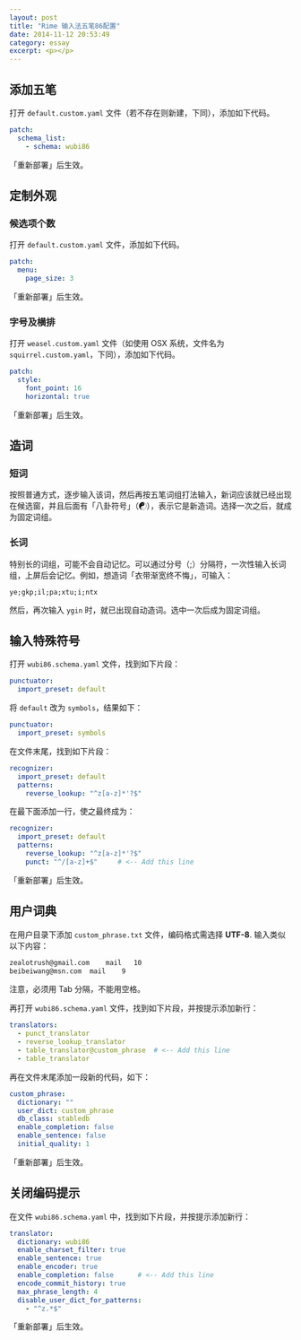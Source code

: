 ```yaml
---
layout: post
title: "Rime 输入法五笔86配置"
date: 2014-11-12 20:53:49
category: essay
excerpt: <p></p>
---
```


## 添加五笔

打开 `default.custom.yaml` 文件（若不存在则新建，下同），添加如下代码。

```yaml
patch:
  schema_list:
    - schema: wubi86
```

「重新部署」后生效。

## 定制外观

### 候选项个数

打开 `default.custom.yaml` 文件，添加如下代码。

```yaml
patch:
  menu:
    page_size: 3
```

「重新部署」后生效。

### 字号及横排

打开 `weasel.custom.yaml` 文件（如使用 OSX 系统，文件名为 `squirrel.custom.yaml`，下同），添加如下代码。

```yaml
patch:
  style:
    font_point: 16
    horizontal: true
```

「重新部署」后生效。

## 造词

### 短词

按照普通方式，逐步输入该词，然后再按五笔词组打法输入，新词应该就已经出现在候选窗，并且后面有「八卦符号」（☯），表示它是新造词。选择一次之后，就成为固定词组。

### 长词

特别长的词组，可能不会自动记忆。可以通过分号（;）分隔符，一次性输入长词组，上屏后会记忆。例如，想造词「衣带渐宽终不悔」，可输入：

    ye;gkp;il;pa;xtu;i;ntx

然后，再次输入 `ygin` 时，就已出现自动造词。选中一次后成为固定词组。

## 输入特殊符号

打开 `wubi86.schema.yaml` 文件，找到如下片段：

```yaml
punctuator:
  import_preset: default
```

将 `default` 改为 `symbols`，结果如下：

```yaml
punctuator:
  import_preset: symbols
```

在文件末尾，找到如下片段：

```yaml
recognizer:
  import_preset: default
  patterns:
    reverse_lookup: "^z[a-z]*'?$"
```

在最下面添加一行，使之最终成为：

```yaml
recognizer:
  import_preset: default
  patterns:
    reverse_lookup: "^z[a-z]*'?$"
    punct: "^/[a-z]+$"     # <-- Add this line
```

「重新部署」后生效。

## 用户词典

在用户目录下添加 `custom_phrase.txt` 文件，编码格式需选择 **UTF-8**. 输入类似以下内容：

```txt
zealotrush@gmail.com    mail   10
beibeiwang@msn.com  mail    9
```

注意，必须用 Tab 分隔，不能用空格。

再打开 `wubi86.schema.yaml` 文件，找到如下片段，并按提示添加新行：

```yaml
translators:
  - punct_translator
  - reverse_lookup_translator
  - table_translator@custom_phrase  # <-- Add this line
  - table_translator
```

再在文件末尾添加一段新的代码，如下：

```yaml
custom_phrase:
  dictionary: ""
  user_dict: custom_phrase
  db_class: stabledb
  enable_completion: false
  enable_sentence: false
  initial_quality: 1
```

「重新部署」后生效。

## 关闭编码提示

在文件 `wubi86.schema.yaml` 中，找到如下片段，并按提示添加新行：

```yaml
translator:
  dictionary: wubi86
  enable_charset_filter: true
  enable_sentence: true
  enable_encoder: true
  enable_completion: false      # <-- Add this line
  encode_commit_history: true
  max_phrase_length: 4
  disable_user_dict_for_patterns:
    - "^z.*$"
```

「重新部署」后生效。
